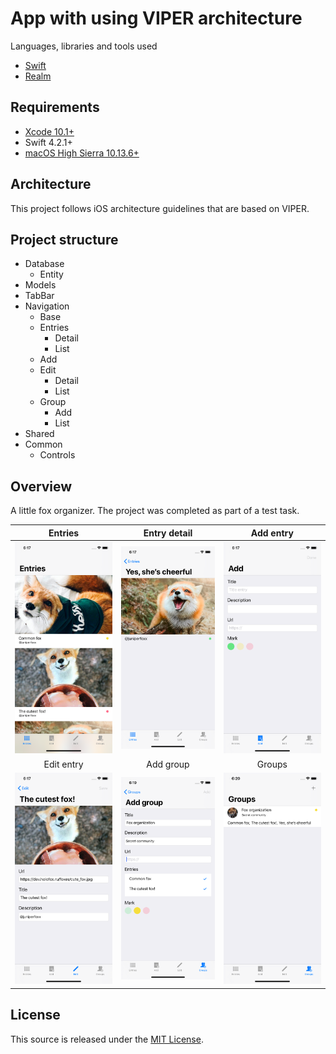 # App with using VIPER architecture
Languages, libraries and tools used
* [Swift](https://developer.apple.com/swift/)
* [Realm](https://realm.io/docs/swift/latest/)

## Requirements
* [Xcode 10.1+](https://developer.apple.com/documentation/xcode_release_notes/xcode_10_1_release_notes)
* Swift 4.2.1+
* [macOS High Sierra 10.13.6+](https://support.apple.com/en_AU/downloads/high-siera)

## Architecture
This project follows iOS architecture guidelines that are based on VIPER.

## Project structure
- Database
  - Entity
- Models
- TabBar
- Navigation
    - Base
    - Entries
        - Detail
        - List
    - Add
    - Edit
        - Detail
        - List
    - Group
        - Add
        - List
- Shared
- Common
    - Controls

## Overview
A little fox organizer. The project was completed as part of a test task.

Entries                    |  Entry detail             |  Add entry
:-------------------------:|:-------------------------:|:-------------------------:
![alt-entries](https://github.com/Holofox/ios-dreamteam/blob/master/Screenshots/entries_screen.png "Entries")  |  ![alt-entry-detail](https://github.com/Holofox/ios-dreamteam/blob/master/Screenshots/entries_detail_screen.png "Entry Detail") | ![alt-add-entry](https://github.com/Holofox/ios-dreamteam/blob/master/Screenshots/add_entry_screen.png "Add entry")
Edit entry                 |  Add group          |  Groups
![alt-edit-entry](https://github.com/Holofox/ios-dreamteam/blob/master/Screenshots/edit_screen.png "Edit entry")  |  ![alt-add-group](https://github.com/Holofox/ios-dreamteam/blob/master/Screenshots/add_group_screen.png "Add group") | ![alt-groups](https://github.com/Holofox/ios-dreamteam/blob/master/Screenshots/groups_screen.png "Groups")

## License

This source is released under the [MIT License](https://github.com/Holofox/ios-dreamteam/blob/master/LICENSE).
